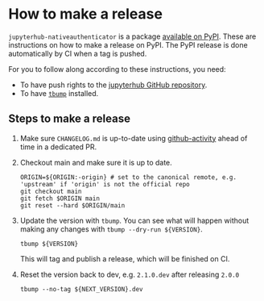 # How to make a release

`jupyterhub-nativeauthenticator` is a package [available on
PyPI](https://pypi.org/project/jupyterhub-nativeauthenticator/). These are
instructions on how to make a release on PyPI. The PyPI release is done
automatically by CI when a tag is pushed.

For you to follow along according to these instructions, you need:

- To have push rights to the [jupyterhub GitHub repository](https://github.com/jupyterhub/nativeauthenticator).
- To have [`tbump`](https://pypi.org/project/tbump) installed.

## Steps to make a release

1. Make sure `CHANGELOG.md` is up-to-date using [github-activity][] ahead of
   time in a dedicated PR.

1. Checkout main and make sure it is up to date.

   ```shell
   ORIGIN=${ORIGIN:-origin} # set to the canonical remote, e.g. 'upstream' if 'origin' is not the official repo
   git checkout main
   git fetch $ORIGIN main
   git reset --hard $ORIGIN/main
   ```

1. Update the version with `tbump`. You can see what will happen without making
   any changes with `tbump --dry-run ${VERSION}`.

   ```shell
   tbump ${VERSION}
   ```

   This will tag and publish a release, which will be finished on CI.

1. Reset the version back to dev, e.g. `2.1.0.dev` after releasing `2.0.0`

   ```shell
   tbump --no-tag ${NEXT_VERSION}.dev
   ```

[github-activity]: https://github.com/executablebooks/github-activity
